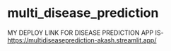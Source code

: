 # multi_disease_prediction
MY DEPLOY LINK FOR DISEASE PREDICTION APP IS- https://multidiseaseprediction-akash.streamlit.app/
